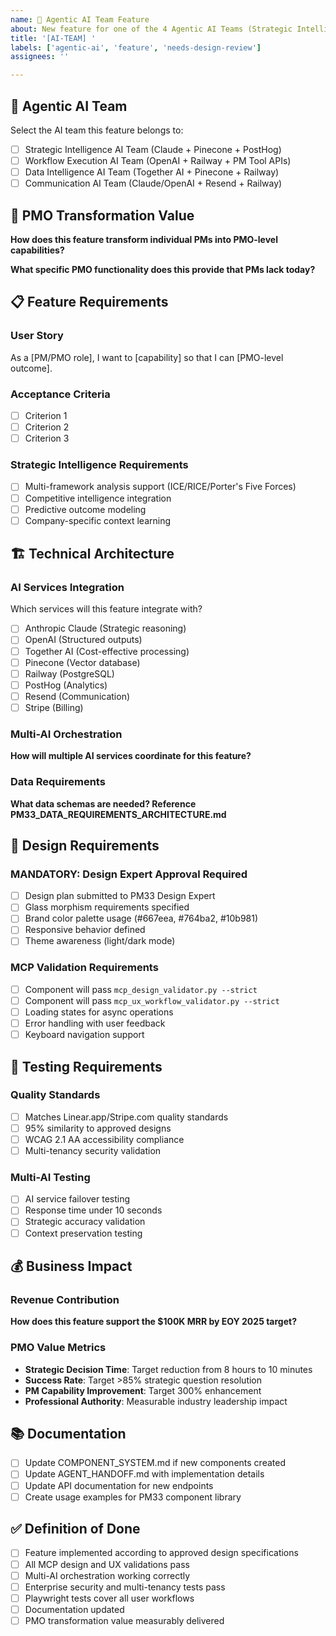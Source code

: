 ```yaml
---
name: 🤖 Agentic AI Team Feature
about: New feature for one of the 4 Agentic AI Teams (Strategic Intelligence, Workflow Execution, Data Intelligence, Communication)
title: '[AI-TEAM] '
labels: ['agentic-ai', 'feature', 'needs-design-review']
assignees: ''

---
```


## 🤖 **Agentic AI Team**
Select the AI team this feature belongs to:
- [ ] Strategic Intelligence AI Team (Claude + Pinecone + PostHog)
- [ ] Workflow Execution AI Team (OpenAI + Railway + PM Tool APIs)
- [ ] Data Intelligence AI Team (Together AI + Pinecone + Railway)
- [ ] Communication AI Team (Claude/OpenAI + Resend + Railway)

## 🎯 **PMO Transformation Value**
**How does this feature transform individual PMs into PMO-level capabilities?**


**What specific PMO functionality does this provide that PMs lack today?**


## 📋 **Feature Requirements**

### **User Story**
As a [PM/PMO role], I want to [capability] so that I can [PMO-level outcome].

### **Acceptance Criteria**
- [ ] Criterion 1
- [ ] Criterion 2
- [ ] Criterion 3

### **Strategic Intelligence Requirements**
- [ ] Multi-framework analysis support (ICE/RICE/Porter's Five Forces)
- [ ] Competitive intelligence integration
- [ ] Predictive outcome modeling
- [ ] Company-specific context learning

## 🏗️ **Technical Architecture**

### **AI Services Integration**
Which services will this feature integrate with?
- [ ] Anthropic Claude (Strategic reasoning)
- [ ] OpenAI (Structured outputs)
- [ ] Together AI (Cost-effective processing)
- [ ] Pinecone (Vector database)
- [ ] Railway (PostgreSQL)
- [ ] PostHog (Analytics)
- [ ] Resend (Communication)
- [ ] Stripe (Billing)

### **Multi-AI Orchestration**
**How will multiple AI services coordinate for this feature?**


### **Data Requirements**
**What data schemas are needed? Reference PM33_DATA_REQUIREMENTS_ARCHITECTURE.md**


## 🎨 **Design Requirements**

### **MANDATORY: Design Expert Approval Required**
- [ ] Design plan submitted to PM33 Design Expert
- [ ] Glass morphism requirements specified
- [ ] Brand color palette usage (#667eea, #764ba2, #10b981)
- [ ] Responsive behavior defined
- [ ] Theme awareness (light/dark mode)

### **MCP Validation Requirements**
- [ ] Component will pass `mcp_design_validator.py --strict`
- [ ] Component will pass `mcp_ux_workflow_validator.py --strict`
- [ ] Loading states for async operations
- [ ] Error handling with user feedback
- [ ] Keyboard navigation support

## 🧪 **Testing Requirements**

### **Quality Standards**
- [ ] Matches Linear.app/Stripe.com quality standards
- [ ] 95% similarity to approved designs
- [ ] WCAG 2.1 AA accessibility compliance
- [ ] Multi-tenancy security validation

### **Multi-AI Testing**
- [ ] AI service failover testing
- [ ] Response time under 10 seconds
- [ ] Strategic accuracy validation
- [ ] Context preservation testing

## 💰 **Business Impact**

### **Revenue Contribution**
**How does this feature support the $100K MRR by EOY 2025 target?**


### **PMO Value Metrics**
- **Strategic Decision Time**: Target reduction from 8 hours to 10 minutes
- **Success Rate**: Target >85% strategic question resolution
- **PM Capability Improvement**: Target 300% enhancement
- **Professional Authority**: Measurable industry leadership impact

## 📚 **Documentation**
- [ ] Update COMPONENT_SYSTEM.md if new components created
- [ ] Update AGENT_HANDOFF.md with implementation details
- [ ] Update API documentation for new endpoints
- [ ] Create usage examples for PM33 component library

## ✅ **Definition of Done**
- [ ] Feature implemented according to approved design specifications
- [ ] All MCP design and UX validations pass
- [ ] Multi-AI orchestration working correctly
- [ ] Enterprise security and multi-tenancy tests pass
- [ ] Playwright tests cover all user workflows
- [ ] Documentation updated
- [ ] PMO transformation value measurably delivered
